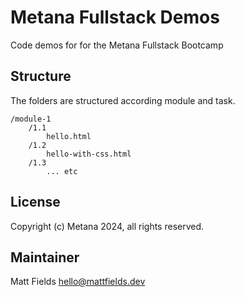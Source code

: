 # Metana Fullstack Demos
Code demos for for the Metana Fullstack Bootcamp

## Structure
The folders are structured according module and task.
```
/module-1
    /1.1
        hello.html
    /1.2
        hello-with-css.html
    /1.3
        ... etc
```

## License
Copyright (c) Metana 2024, all rights reserved.

## Maintainer
Matt Fields [hello@mattfields.dev](mailto:hello@mattfields.dev)
